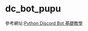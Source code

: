 # dc_bot_pupu
 
參考網址:[Python Discord Bot 基礎教學](https://hackmd.io/@smallshawn95/python_discord_bot_base)
